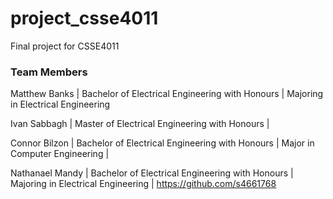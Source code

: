 # project_csse4011
Final project for CSSE4011
### Team Members
Matthew Banks   | Bachelor of Electrical Engineering with Honours | Majoring in Electrical Engineering 

Ivan Sabbagh    | Master of Electrical Engineering with Honours | 

Connor Bilzon   | Bachelor of Electrical Engineering with Honours | Major in Computer Engineering |

Nathanael Mandy | Bachelor of Electrical Engineering with Honours | Majoring in Electrical Engineering | https://github.com/s4661768
